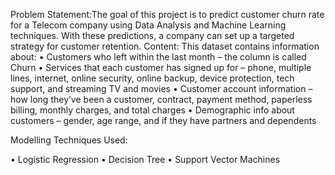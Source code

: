 Problem Statement:The goal of this project is to predict customer churn rate for a Telecom company using Data Analysis and Machine Learning techniques. With these predictions, a company can set up a targeted strategy for customer retention.
Content:
This dataset contains information about:
•	Customers who left within the last month – the column is called Churn
•	Services that each customer has signed up for – phone, multiple lines, internet, online security, online backup, device protection, tech support, and streaming TV and movies
•	Customer account information – how long they’ve been a customer, contract, payment method, paperless billing, monthly charges, and total charges
•	Demographic info about customers – gender, age range, and if they have partners and dependents

Modelling Techniques Used:

•	Logistic Regression
•	Decision Tree
•	Support Vector Machines
